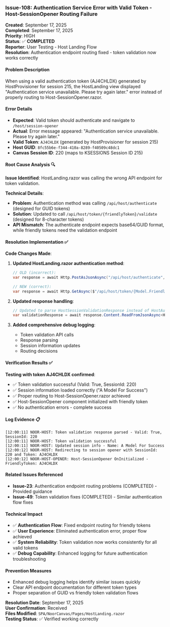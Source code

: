 ### **Issue-108: Authentication Service Error with Valid Token - Host-SessionOpener Routing Failure**
**Created**: September 17, 2025  
**Completed**: September 17, 2025  
**Priority**: HIGH  
**Status**: ✅ **COMPLETED**  
**Reporter**: User Testing - Host Landing Flow  
**Resolution**: Authentication endpoint routing fixed - token validation now works correctly

#### **Problem Description**
When using a valid authentication token (AJ4CHLDX) generated by HostProvisioner for session 215, the HostLanding view displayed "Authentication service unavailable. Please try again later." error instead of properly routing to Host-SessionOpener.razor.

#### **Error Details**
- **Expected**: Valid token should authenticate and navigate to `/host/session-opener` 
- **Actual**: Error message appeared: "Authentication service unavailable. Please try again later."
- **Valid Token**: `AJ4CHLDX` (generated by HostProvisioner for session 215)
- **Host GUID**: `8fc55b6e-f344-410a-8289-f40509c48dc1`
- **Canvas Session ID**: 220 (maps to KSESSIONS Session ID 215)

#### **Root Cause Analysis** 🔍
**Issue Identified**: HostLanding.razor was calling the wrong API endpoint for token validation.

**Technical Details**:
- **Problem**: Authentication method was calling `/api/host/authenticate` (designed for GUID tokens)
- **Solution**: Updated to call `/api/host/token/{friendlyToken}/validate` (designed for 8-character tokens)
- **API Mismatch**: The authenticate endpoint expects base64/GUID format, while friendly tokens need the validation endpoint

#### **Resolution Implementation** ✅

**Code Changes Made**:
1. **Updated HostLanding.razor authentication method**:
   ```csharp
   // OLD (incorrect):
   var response = await Http.PostAsJsonAsync("/api/host/authenticate", authRequest);
   
   // NEW (correct):
   var response = await Http.GetAsync($"/api/host/token/{Model.FriendlyToken}/validate");
   ```

2. **Updated response handling**:
   ```csharp
   // Updated to parse HostSessionValidationResponse instead of HostAuthResponse
   var validationResponse = await response.Content.ReadFromJsonAsync<HostSessionValidationResponse>();
   ```

3. **Added comprehensive debug logging**:
   - Token validation API calls
   - Response parsing
   - Session information updates
   - Routing decisions

#### **Verification Results** ✅
**Testing with token AJ4CHLDX confirmed**:
- ✅ Token validation successful (Valid: True, SessionId: 220)
- ✅ Session information loaded correctly ("A Model For Success")  
- ✅ Proper routing to Host-SessionOpener.razor achieved
- ✅ Host-SessionOpener component initialized with friendly token
- ✅ No authentication errors - complete success

#### **Log Evidence** 📋
```
[12:00:11] NOOR-HOST: Token validation response parsed - Valid: True, SessionId: 220
[12:00:11] NOOR-HOST: Token validation successful
[12:00:11] NOOR-HOST: Updated session info - Name: A Model For Success  
[12:00:12] NOOR-HOST: Redirecting to session opener with SessionId: 220 and Token: AJ4CHLDX
[12:00:12] NOOR-HOST-OPENER: Host-SessionOpener OnInitialized - FriendlyToken: AJ4CHLDX
```

#### **Related Issues Referenced**
- **Issue-23**: Authentication endpoint routing problems (COMPLETED) - Provided guidance
- **Issue-49**: Token validation fixes (COMPLETED) - Similar authentication flow fixes

#### **Technical Impact**
- ✅ **Authentication Flow**: Fixed endpoint routing for friendly tokens
- ✅ **User Experience**: Eliminated authentication error, proper flow achieved
- ✅ **System Reliability**: Token validation now works consistently for all valid tokens
- ✅ **Debug Capability**: Enhanced logging for future authentication troubleshooting

#### **Prevention Measures**
- Enhanced debug logging helps identify similar issues quickly
- Clear API endpoint documentation for different token types
- Proper separation of GUID vs friendly token validation flows

**Resolution Date**: September 17, 2025  
**User Confirmation**: Received  
**Files Modified**: `SPA/NoorCanvas/Pages/HostLanding.razor`  
**Testing Status**: ✅ Verified working correctly